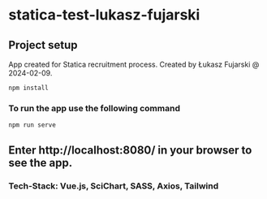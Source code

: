 # statica-test-lukasz-fujarski

## Project setup
App created for Statica recruitment process. Created by Łukasz Fujarski @ 2024-02-09.

```
npm install
```

### To run the app use the following command
```
npm run serve
```

## Enter http://localhost:8080/ in your browser to see the app.

### Tech-Stack: Vue.js, SciChart, SASS, Axios, Tailwind

